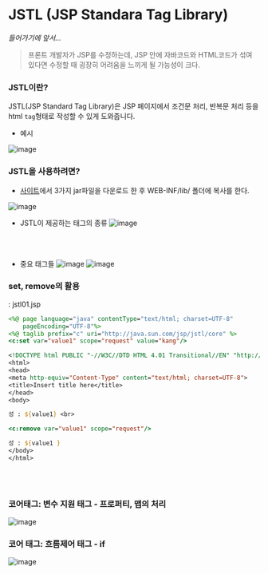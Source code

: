 JSTL (JSP Standara Tag Library)
==
*들어가기에 앞서…*
> 프론트 개발자가 JSP를 수정하는데, JSP 안에 자바코드와 HTML코드가 섞여 있다면 수정할 때 굉장히 어려움을 느끼게 될 가능성이 크다.

### JSTL이란?
JSTL(JSP Standard Tag Library)은 JSP 페이지에서 조건문 처리, 반복문 처리 등을 html `tag`형태로 작성할 수 있게 도와줍니다.
- 예시

![image](https://cphinf.pstatic.net/mooc/20180130_149/1517289583487Ac0YJ_PNG/2_6_2_jstl.PNG)

### JSTL을 사용하려면?
- [사이트](http://tomcat.apache.org/download-taglibs.cgi)에서 3가지 jar파일을 다운로드 한 후 WEB-INF/lib/ 폴더에 복사를 한다.

![image](https://cphinf.pstatic.net/mooc/20180130_248/1517289861733CmzUv_PNG/2_6_2_jstl_.PNG)

- JSTL이 제공하는 태그의 종류
![image](https://cphinf.pstatic.net/mooc/20180130_273/1517290494334HrB7S_PNG/2_6_2_jstl___.PNG)

<br>
<br>

- 중요 태그들
![image](https://user-images.githubusercontent.com/22065527/116867818-ae7d4480-ac48-11eb-8581-0e97950aa9a3.png)
![image](https://user-images.githubusercontent.com/22065527/116867909-c9e84f80-ac48-11eb-805c-d426bb88e63d.png)

### set, remove의 활용
: jstl01.jsp
```jsp
<%@ page language="java" contentType="text/html; charset=UTF-8"
    pageEncoding="UTF-8"%>
<%@ taglib prefix="c" uri="http://java.sun.com/jsp/jstl/core" %> 
<c:set var="value1" scope="request" value="kang"/>

<!DOCTYPE html PUBLIC "-//W3C//DTD HTML 4.01 Transitional//EN" "http://www.w3.org/TR/html4/loose.dtd">
<html>
<head>
<meta http-equiv="Content-Type" content="text/html; charset=UTF-8">
<title>Insert title here</title>
</head>
<body>

성 : ${value1} <br>

<c:remove var="value1" scope="request"/>

성 : ${value1 }
</body>
</html>
```

<br>
<br>

### 코어태그: 변수 지원 태그 - 프로퍼티, 맵의 처리

![image](https://cphinf.pstatic.net/mooc/20180226_103/1519633640114VKW2d_PNG/2.png)

### 코어 태그: 흐름제어 태그 - if

![image](https://cphinf.pstatic.net/mooc/20180226_83/1519633710402BlJ2W_PNG/3.png)

